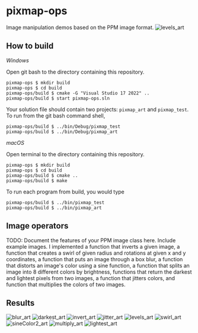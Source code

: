 # pixmap-ops

Image manipulation demos based on the PPM image format.
![levels_art](https://user-images.githubusercontent.com/67133103/218204013-c326e0cb-87c8-4c8f-985e-0d1def1edd20.png)



## How to build

*Windows*

Open git bash to the directory containing this repository.

```
pixmap-ops $ mkdir build
pixmap-ops $ cd build
pixmap-ops/build $ cmake -G "Visual Studio 17 2022" ..
pixmap-ops/build $ start pixmap-ops.sln
```

Your solution file should contain two projects: `pixmap_art` and `pixmap_test`.
To run from the git bash command shell, 

```
pixmap-ops/build $ ../bin/Debug/pixmap_test
pixmap-ops/build $ ../bin/Debug/pixmap_art
```

*macOS*

Open terminal to the directory containing this repository.

```
pixmap-ops $ mkdir build
pixmap-ops $ cd build
pixmap-ops/build $ cmake ..
pixmap-ops/build $ make
```

To run each program from build, you would type

```
pixmap-ops/build $ ../bin/pixmap_test
pixmap-ops/build $ ../bin/pixmap_art
```

## Image operators

TODO: Document the features of your PPM image class here. Include example images.
I implemented a function that inverts a given image, a function that creates a swirl of given radius and rotations at given x and y coordinates, a function that puts an image through a box blur,  a function that distorts an image's color using a sine function, a function that splits an image into 8 different colors by brightness, functions that return the darkest and lightest pixels from two images, a function that jitters colors, and function that multiplies the colors of two images. 

## Results
![blur_art](https://user-images.githubusercontent.com/67133103/218204652-f490ecc8-7725-4cb9-9341-ef263521291b.png)
![darkest_art](https://user-images.githubusercontent.com/67133103/218204656-87d131a5-caca-4019-aff0-ac85a8c96eb4.png)
![invert_art](https://user-images.githubusercontent.com/67133103/218204707-f4ed8bdf-aa01-4301-8904-1cd5b756528c.png)
![jitter_art](https://user-images.githubusercontent.com/67133103/218204712-99266bad-6e12-4b5d-825b-5a9c12b270ae.png)
![levels_art](https://user-images.githubusercontent.com/67133103/218204724-204a6df8-fe26-44f4-84fe-26714fd87c73.png)
![swirl_art](https://user-images.githubusercontent.com/67133103/218204717-d347aa5f-1b18-4fa2-8e93-2b17481e60fe.png)
![sineColor2_art](https://user-images.githubusercontent.com/67133103/218204750-42825754-a573-4d1b-9b8a-48b203bfea7b.png)
![multiply_art](https://user-images.githubusercontent.com/67133103/218204767-38fad444-8277-4782-b2cf-9f0f495d9d13.png)
![lightest_art](https://user-images.githubusercontent.com/67133103/218204782-c1d9f1d5-c513-4138-aef4-1220cd15683c.png)
